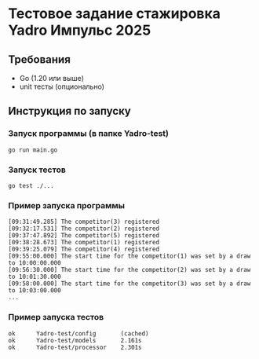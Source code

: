# Тестовое задание стажировка Yadro Импульс 2025

## Требования
- Go (1.20 или выше)
- unit тесты (опционально)

## Инструкция по запуску
### Запуск программы (в папке Yadro-test)
```
go run main.go
```

### Запуск тестов
```
go test ./...
```

### Пример запуска программы
```
[09:31:49.285] The competitor(3) registered
[09:32:17.531] The competitor(2) registered
[09:37:47.892] The competitor(5) registered
[09:38:28.673] The competitor(1) registered
[09:39:25.079] The competitor(4) registered
[09:55:00.000] The start time for the competitor(1) was set by a draw to 10:00:00.000
[09:56:30.000] The start time for the competitor(2) was set by a draw to 10:01:30.000
[09:58:00.000] The start time for the competitor(3) was set by a draw to 10:03:00.000
...
```

### Пример запуска тестов
```
ok      Yadro-test/config       (cached)
ok      Yadro-test/models       2.161s
ok      Yadro-test/processor    2.301s
```
